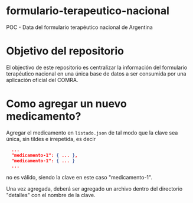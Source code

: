 # formulario-terapeutico-nacional
POC - Data del formulario terapéutico nacional de Argentina

# Objetivo del repositorio

El objectivo de este repositorio es centralizar la información del formulario terapéutico nacional en una única base de datos a ser consumida por una aplicación oficial del COMRA.

# Como agregar un nuevo medicamento?

Agregar el medicamento en `listado.json` de tal modo que la clave sea única, sin tildes e irrepetida, es decir

```json
  ...
  "medicamento-1": { ... },
  "medicamento-1": { ... }
  ...
```

no es válido, siendo la clave en este caso "medicamento-1".

Una vez agregada, deberá ser agregado un archivo dentro del directorio "detalles" con el nombre de la clave.
